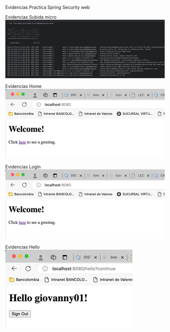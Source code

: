 Evidencias Practica Spring Security web

Evidencias Subida micro
![img.png](img.png)

Evidencias Home
![img_1.png](img_1.png)

Evidencias Login
![img_2.png](img_2.png)

Evidencias Hello
![img_3.png](img_3.png)